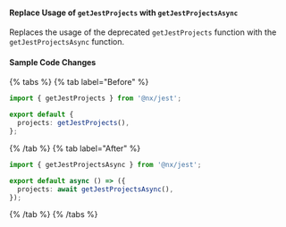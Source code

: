 #### Replace Usage of `getJestProjects` with `getJestProjectsAsync`

Replaces the usage of the deprecated `getJestProjects` function with the `getJestProjectsAsync` function.

#### Sample Code Changes

{% tabs %}
{% tab label="Before" %}

```ts {% fileName="jest.config.ts" %}
import { getJestProjects } from '@nx/jest';

export default {
  projects: getJestProjects(),
};
```

{% /tab %}
{% tab label="After" %}

```ts {% fileName="jest.config.ts" %}
import { getJestProjectsAsync } from '@nx/jest';

export default async () => ({
  projects: await getJestProjectsAsync(),
});
```

{% /tab %}
{% /tabs %}

